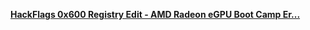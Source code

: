 [**HackFlags 0x600 Registry Edit - AMD Radeon eGPU Boot Camp Er...**](https://egpu.io/forums/bootcamp/mbp-2019-late-razer-core-x-amd-rx-5700-xt-hackflags-0x600-worked-for-me/)